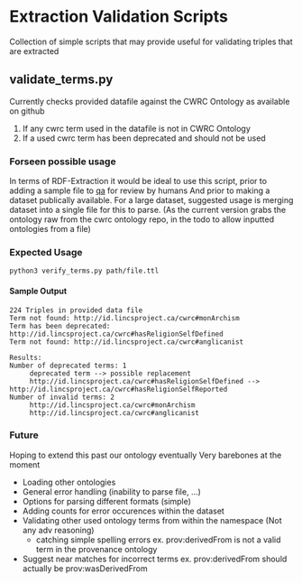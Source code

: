 # Extraction Validation Scripts

Collection of simple scripts that may provide useful for validating triples that are extracted

## validate_terms.py

Currently checks provided datafile against the CWRC Ontology as available on github

1. If any cwrc term used in the datafile is not in CWRC Ontology
2. If a used cwrc term has been deprecated and should not be used

### Forseen possible usage

In terms of RDF-Extraction it would be ideal to use this script, prior to adding a sample file to [qa](https://github.com/cwrc/testData/tree/master/qa) for review by humans
And prior to making a dataset publically available. For a large dataset, suggested usage is merging dataset into a single file for this to parse. (As the current version grabs the ontology raw from the cwrc ontology repo, in the todo to allow inputted ontologies from a file)

### Expected Usage

`python3 verify_terms.py path/file.ttl`

#### Sample Output

```
224 Triples in provided data file
Term not found: http://id.lincsproject.ca/cwrc#monArchism
Term has been deprecated: http://id.lincsproject.ca/cwrc#hasReligionSelfDefined
Term not found: http://id.lincsproject.ca/cwrc#anglicanist

Results:
Number of deprecated terms: 1
     deprecated term --> possible replacement
     http://id.lincsproject.ca/cwrc#hasReligionSelfDefined --> http://id.lincsproject.ca/cwrc#hasReligionSelfReported
Number of invalid terms: 2
     http://id.lincsproject.ca/cwrc#monArchism
     http://id.lincsproject.ca/cwrc#anglicanist
```

### Future

Hoping to extend this past our ontology eventually
Very barebones at the moment

-   Loading other ontologies
-   General error handling (inability to parse file, ...)
-   Options for parsing different formats (simple)
-   Adding counts for error occurences within the dataset
-   Validating other used ontology terms from within the namespace (Not any adv reasoning)
    -   catching simple spelling errors
        ex. prov:derivedFrom is not a valid term in the provenance ontology
-   Suggest near matches for incorrect terms
    ex. prov:derivedFrom should actually be prov:wasDerivedFrom
